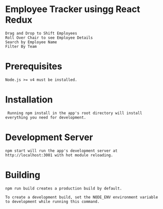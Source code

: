 # Employee Tracker usingg React Redux

    Drag and Drop to Shift Employees
    Roll Over Chair to see Employee Details
    Search by Employee Name
    Filter By Team

# Prerequisites
    Node.js >= v4 must be installed.

# Installation
     Running npm install in the app's root directory will install everything you need for development.

# Development Server
    npm start will run the app's development server at http://localhost:3001 with hot module reloading.

# Building
    npm run build creates a production build by default.

    To create a development build, set the NODE_ENV environment variable to development while running this command.

